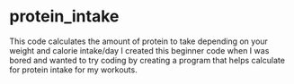 # protein_intake
This code calculates the amount of protein to take depending on your weight and calorie intake/day
I created this beginner code when I was bored and wanted to try coding by creating a program that helps calculate for protein intake for my workouts.
